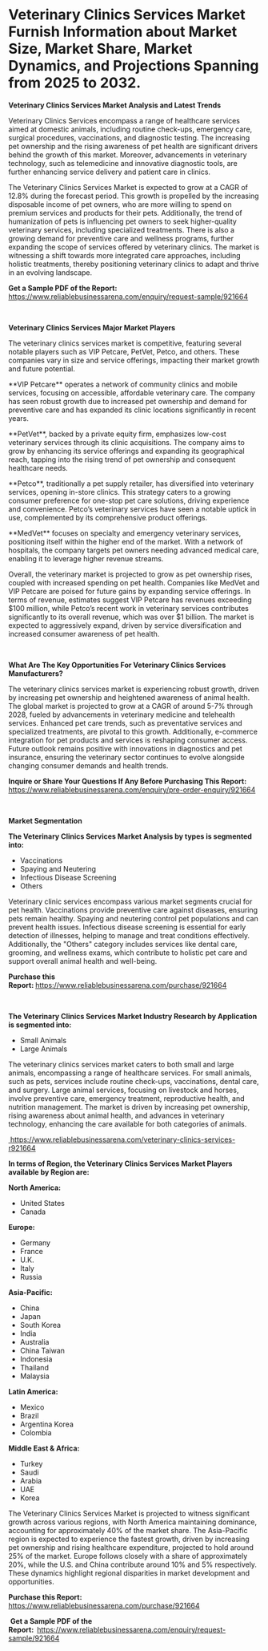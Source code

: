 <p><h1>Veterinary Clinics Services Market Furnish Information about Market Size, Market Share, Market Dynamics, and Projections Spanning from 2025 to 2032.</h1></p><p><strong>Veterinary Clinics Services Market Analysis and Latest Trends</strong></p>
<p><p>Veterinary Clinics Services encompass a range of healthcare services aimed at domestic animals, including routine check-ups, emergency care, surgical procedures, vaccinations, and diagnostic testing. The increasing pet ownership and the rising awareness of pet health are significant drivers behind the growth of this market. Moreover, advancements in veterinary technology, such as telemedicine and innovative diagnostic tools, are further enhancing service delivery and patient care in clinics.</p><p>The Veterinary Clinics Services Market is expected to grow at a CAGR of 12.8% during the forecast period. This growth is propelled by the increasing disposable income of pet owners, who are more willing to spend on premium services and products for their pets. Additionally, the trend of humanization of pets is influencing pet owners to seek higher-quality veterinary services, including specialized treatments. There is also a growing demand for preventive care and wellness programs, further expanding the scope of services offered by veterinary clinics. The market is witnessing a shift towards more integrated care approaches, including holistic treatments, thereby positioning veterinary clinics to adapt and thrive in an evolving landscape.</p></p>
<p><strong>Get a Sample PDF of the Report:&nbsp;</strong> <a href="https://www.reliablebusinessarena.com/enquiry/request-sample/921664?utm_campaign=3276&utm_medium=2&utm_source=Github&utm_content=ia&utm_term=18042025&utm_id=veterinary-clinics-services">https://www.reliablebusinessarena.com/enquiry/request-sample/921664</a></p>
<p>&nbsp;</p>
<p><strong>Veterinary Clinics Services Major Market Players</strong></p>
<p><p>The veterinary clinics services market is competitive, featuring several notable players such as VIP Petcare, PetVet, Petco, and others. These companies vary in size and service offerings, impacting their market growth and future potential.</p><p>**VIP Petcare** operates a network of community clinics and mobile services, focusing on accessible, affordable veterinary care. The company has seen robust growth due to increased pet ownership and demand for preventive care and has expanded its clinic locations significantly in recent years.</p><p>**PetVet**, backed by a private equity firm, emphasizes low-cost veterinary services through its clinic acquisitions. The company aims to grow by enhancing its service offerings and expanding its geographical reach, tapping into the rising trend of pet ownership and consequent healthcare needs.</p><p>**Petco**, traditionally a pet supply retailer, has diversified into veterinary services, opening in-store clinics. This strategy caters to a growing consumer preference for one-stop pet care solutions, driving experience and convenience. Petco’s veterinary services have seen a notable uptick in use, complemented by its comprehensive product offerings.</p><p>**MedVet** focuses on specialty and emergency veterinary services, positioning itself within the higher end of the market. With a network of hospitals, the company targets pet owners needing advanced medical care, enabling it to leverage higher revenue streams.</p><p>Overall, the veterinary market is projected to grow as pet ownership rises, coupled with increased spending on pet health. Companies like MedVet and VIP Petcare are poised for future gains by expanding service offerings. In terms of revenue, estimates suggest VIP Petcare has revenues exceeding $100 million, while Petco’s recent work in veterinary services contributes significantly to its overall revenue, which was over $1 billion. The market is expected to aggressively expand, driven by service diversification and increased consumer awareness of pet health.</p></p>
<p>&nbsp;</p>
<p><strong>What Are The Key Opportunities For Veterinary Clinics Services Manufacturers?</strong></p>
<p><p>The veterinary clinics services market is experiencing robust growth, driven by increasing pet ownership and heightened awareness of animal health. The global market is projected to grow at a CAGR of around 5-7% through 2028, fueled by advancements in veterinary medicine and telehealth services. Enhanced pet care trends, such as preventative services and specialized treatments, are pivotal to this growth. Additionally, e-commerce integration for pet products and services is reshaping consumer access. Future outlook remains positive with innovations in diagnostics and pet insurance, ensuring the veterinary sector continues to evolve alongside changing consumer demands and health trends.</p></p>
<p><strong>Inquire or Share Your Questions If Any Before Purchasing This Report:</strong> <a href="https://www.reliablebusinessarena.com/enquiry/pre-order-enquiry/921664?utm_campaign=3276&utm_medium=2&utm_source=Github&utm_content=ia&utm_term=18042025&utm_id=veterinary-clinics-services">https://www.reliablebusinessarena.com/enquiry/pre-order-enquiry/921664</a></p>
<p>&nbsp;</p>
<p><strong>Market Segmentation</strong></p>
<p><strong>The Veterinary Clinics Services Market Analysis by types is segmented into:</strong></p>
<p><ul><li>Vaccinations</li><li>Spaying and Neutering</li><li>Infectious Disease Screening</li><li>Others</li></ul></p>
<p><p>Veterinary clinic services encompass various market segments crucial for pet health. Vaccinations provide preventive care against diseases, ensuring pets remain healthy. Spaying and neutering control pet populations and can prevent health issues. Infectious disease screening is essential for early detection of illnesses, helping to manage and treat conditions effectively. Additionally, the "Others" category includes services like dental care, grooming, and wellness exams, which contribute to holistic pet care and support overall animal health and well-being.</p></p>
<p><strong>Purchase this Report:&nbsp;</strong><a href="https://www.reliablebusinessarena.com/purchase/921664?utm_campaign=3276&utm_medium=2&utm_source=Github&utm_content=ia&utm_term=18042025&utm_id=veterinary-clinics-services">https://www.reliablebusinessarena.com/purchase/921664</a></p>
<p>&nbsp;</p>
<p><strong>The Veterinary Clinics Services Market Industry Research by Application is segmented into:</strong></p>
<p><ul><li>Small Animals</li><li>Large Animals</li></ul></p>
<p><p>The veterinary clinics services market caters to both small and large animals, encompassing a range of healthcare services. For small animals, such as pets, services include routine check-ups, vaccinations, dental care, and surgery. Large animal services, focusing on livestock and horses, involve preventive care, emergency treatment, reproductive health, and nutrition management. The market is driven by increasing pet ownership, rising awareness about animal health, and advances in veterinary technology, enhancing the care available for both categories of animals.</p></p>
<p><a href="https://www.reliablebusinessarena.com/veterinary-clinics-services-r921664?utm_campaign=3276&utm_medium=2&utm_source=Github&utm_content=ia&utm_term=18042025&utm_id=veterinary-clinics-services">&nbsp;https://www.reliablebusinessarena.com/veterinary-clinics-services-r921664</a></p>
<p><strong>In terms of Region, the Veterinary Clinics Services Market Players available by Region are:</strong></p>
<p>
    <p> <strong> North America: </strong>
        <ul>
            <li>United States</li>
            <li>Canada</li>
        </ul>
        </p> 
    <p> <strong> Europe: </strong>
        <ul>
            <li>Germany</li>
            <li>France</li>
            <li>U.K.</li>
            <li>Italy</li>
            <li>Russia</li>
        </ul>
        </p> 
    <p> <strong> Asia-Pacific: </strong>
        <ul>
            <li>China</li>
            <li>Japan</li>
            <li>South Korea</li>
            <li>India</li>
            <li>Australia</li>
            <li>China Taiwan</li>
            <li>Indonesia</li>
            <li>Thailand</li>
            <li>Malaysia</li>
        </ul>
        </p> 
    <p> <strong> Latin America: </strong>
        <ul>
            <li>Mexico</li>
            <li>Brazil</li>
            <li>Argentina Korea</li>
            <li>Colombia</li>
        </ul>
        </p> 
    <p> <strong> Middle East & Africa: </strong>
        <ul>
            <li>Turkey</li>
            <li>Saudi</li>
            <li>Arabia</li>
            <li>UAE</li>
            <li>Korea</li>
        </ul>
    </p>
    </p>
<p><p>The Veterinary Clinics Services Market is projected to witness significant growth across various regions, with North America maintaining dominance, accounting for approximately 40% of the market share. The Asia-Pacific region is expected to experience the fastest growth, driven by increasing pet ownership and rising healthcare expenditure, projected to hold around 25% of the market. Europe follows closely with a share of approximately 20%, while the U.S. and China contribute around 10% and 5% respectively. These dynamics highlight regional disparities in market development and opportunities.</p></p>
<p><strong>Purchase this Report: </strong><a href="https://www.reliablebusinessarena.com/purchase/921664?utm_campaign=3276&utm_medium=2&utm_source=Github&utm_content=ia&utm_term=18042025&utm_id=veterinary-clinics-services">https://www.reliablebusinessarena.com/purchase/921664</a></p>
<p>&nbsp;<strong>Get a Sample PDF of the Report:&nbsp;&nbsp;</strong><a href="https://www.reliablebusinessarena.com/enquiry/request-sample/921664?utm_campaign=3276&utm_medium=2&utm_source=Github&utm_content=ia&utm_term=18042025&utm_id=veterinary-clinics-services">https://www.reliablebusinessarena.com/enquiry/request-sample/921664</a></p>
<p><strong></strong></p>
<p><p></p><p></p><p></p></p>